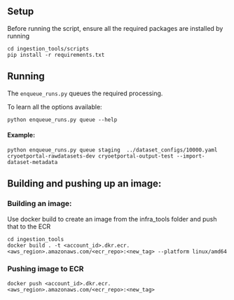 
## Setup

Before running the script, ensure all the required packages are installed by running

```
cd ingestion_tools/scripts  
pip install -r requirements.txt
```

## Running 

The `enqueue_runs.py` queues the required processing. 

To learn all the options available:
```
python enqueue_runs.py queue --help
```

#### Example:

```
python enqueue_runs.py queue staging  ../dataset_configs/10000.yaml cryoetportal-rawdatasets-dev cryoetportal-output-test --import-dataset-metadata
```

## Building and pushing up an image:

### Building an image:

Use docker build to create an image from the infra_tools folder and push that to the ECR

```
cd ingestion_tools
docker build . -t <account_id>.dkr.ecr.<aws_region>.amazonaws.com/<ecr_repo>:<new_tag> --platform linux/amd64
```

### Pushing image to ECR

```
docker push <account_id>.dkr.ecr.<aws_region>.amazonaws.com/<ecr_repo>:<new_tag>
```
